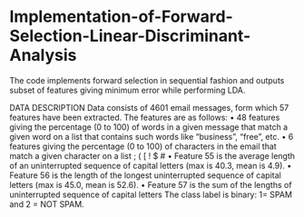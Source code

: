 # Implementation-of-Forward-Selection-Linear-Discriminant-Analysis
The code implements forward selection in sequential fashion and outputs subset of features giving minimum error while performing LDA.

DATA DESCRIPTION
Data consists of 4601 email messages, form which 57 features have been extracted. The features are as follows: 
 • 48 features giving the percentage (0 to 100) of words in a given message that match a given word on a list that contains such words like    “business”, “free”, etc.
 • 6 features giving the percentage (0 to 100) of characters in the email that match a given character on a list ; ( [ ! $ # 
 • Feature 55 is the average length of an uninterrupted sequence of capital letters (max is 40.3, mean is 4.9).
 • Feature 56 is the length of the longest uninterrupted sequence of capital letters (max is 45.0, mean is 52.6).
 • Feature 57 is the sum of the lengths of uninterrupted sequence of capital letters The class label is binary: 1= SPAM and 2 = NOT SPAM.

